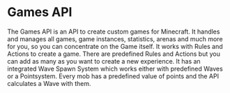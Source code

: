 Games API
=========

The Games API is an API to create custom games for Minecraft.
It handles and manages all games, game instances, statistics, arenas and much more for you, so you can concentrate on the Game itself.
It works with Rules and Actions to create a game. There are predefined Rules and Actions but you can add as many as you want to create a new experience.
It has an integrated Wave Spawn System which works either with predefined Waves or a Pointsystem. Every mob has a predefined value of points and the API calculates a Wave with them.
